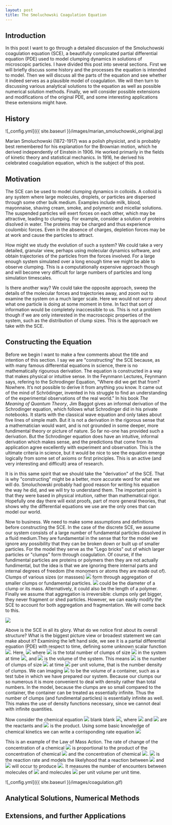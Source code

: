 ```yaml
---
layout: post
title: The Smoluchowski Coagulation Equation
---
```

## Introduction

  In this post I want to go through a detailed discussion of the Smoluchowski coagulation equation (SCE), a beautifully complicated partial differential equation (PDE) used to model clumping dynamics in solutions of microscopic particles. I have divided this post into several sections. First we will briefly discuss some history and the processes the equation is intended to model. Then we will discuss all the parts of the equation and see whether it indeed serves as a plausible model of coagulation. We will then turn to discussing various analytical solutions to the equation as well as possible numerical solution methods. Finally, we will consider possible extensions and modifications of the original PDE, and some interesting applications these extensions might have.

## History

![_config.yml]({{ site.baseurl }}/images/marian_smoluchowski_original.jpg)

  Marian Smoluchowski (1872-1917) was a polish physicist, and is probably best remembered for his explanation for the Brownian motion, which he derived independently of Einstein in 1906. He worked primarily in the fields of kinetic theory and statistical mechanics. In 1916, he derived his celebrated coagulation equation, which is the subject of this post.

## Motivation

  The SCE can be used to model clumping dynamics in colloids. A colloid is any system where large molecules, droplets, or particles are dispersed through some other bulk medium. Examples include milk, blood, mayonnaise, shaving cream, smoke, and polymeric and micellar solutions. The suspended particles will exert forces on each other, which may be attractive, leading to clumping. For example, consider a solution of proteins disolved in water. The proteins may be charged and thus experience coulombic forces. Even in the absence of charges, depletion forces may be at work and cause the particles to attract. 
  
  How might we study the evolution of such a system? We could take a very detailed, granular view, perhaps using molecular dynamics software, and obtain trajectories of the particles from the forces involved. For a large enough system simulated over a long enough time we might be able to observe clumping. This is a computationally expensive approach though and will become very difficult for large numbers of particles and long simulation timescales.
  
  Is there another way? We could take the opposite approach, sweep the details of the molecular forces and trajectories away, and zoom out to examine the system on a much larger scale. Here we would not worry about what one particle is doing at some moment in time. In fact that sort of information would be completely inaccessible to us. This is not a problem though if we are only interested in the macroscopic properties of the system, such as the distribution of clump sizes. This is the approach we take with the SCE.

## Constructing the Equation

  Before we begin I want to make a few comments about the title and intention of this section. I say we are "constructing" the SCE because, as with many famous differential equations in science, there is no mathematically rigourous derivation. The equation is constructed in a way that makes physical or intuitive sense. In the Feynmann Lectures, Feynmann says, refering to the Schrodinger Equation, "Where did we get that from? Nowhere. It’s not possible to derive it from anything you know. It came out of the mind of Schrödinger, invented in his struggle to find an understanding of the experimental observations of the real world." In his book *The Meaning of Quantum Theory*, Jim Baggot gives an informal derivation of the Schrodinger equation, which follows what Schrodinger did in his private notebooks. It starts with the classical wave equation and only takes about five lines of simple math. But it is not a derivation in the rigorous sense that a mathematician would want, and is not grounded in some deeper, more fundimental theory or picture of nature. So far no-one has provided such a derivation. But the Schrodinger equation does have an intuitive, informal derivation which makes sense, and the predictions that come from its application agree excellently with experiment and observation. This is the ultimate criteria in science, but it would be nice to see the equation emerge logically from some set of axioms or first principles. This is an active (and very interesting and difficult) area of research. 
  
  It is in this same spirit that we should take the "derivation" of the SCE. That is why "constructing" might be a better, more accurate word for what we will do. Smoluchowski probably had good reason for writing his equation the way he did, and we will try to understand them. The important point is that they were based in physical intuition, rather than mathematical rigor. Hopefully one day there will exist proofs, part of more general theories, that shows why the differential equations we use are the only ones that can model our world. 

  Now to business. We need to make some assumptions and definitions before constructing the SCE. In the case of the discrete SCE, we assume our system consists of a large number of fundamental particles dissolved in a fluid medium.They are fundamental in the sense that for the model we ignore any possibility that they can be broken down or built up of smaller particles. For the model they serve as the "Lego bricks" out of which larger particles or "clumps" form through coagulation. Of course, if the fundimental particles are proteins or polymers then they are not actually fundimental, but the idea is that we are ignoring there internal parts and internal degrees of freedom (the monomers or atoms they are made out of). Clumps of various sizes (or massses) <img src="https://render.githubusercontent.com/render/math?math=x_i"> form through aggregation of smaller clumps or fundamental particles. <img src="https://render.githubusercontent.com/render/math?math=x_i"> could be the diameter of a clump or its mass. Alternatively, it could also be the length of a polymer. Finally we assume that aggregation is irreversible: clumps only get bigger, they never fragment or shed particles. However, we can easily modify the SCE to account for both aggregation and fragmentation. We will come back to this.
 
<img src="https://render.githubusercontent.com/render/math?math=\frac{\partial n(x_i,t)}{\partial t}= \frac{1}{2} \sum_{j=0}^{i-1}K(x_i-x_j,x_j)n(x_i-x_j,t)n(x_j,t) - \sum_{j=1}^{\infty}K(x_i,x_j)n(x_i,t)n(x_j,t)">

  Above is the SCE in all its glory. What do we notice first about its overall structure? What is the biggest picture view or broadest statement we can make about it? Examining the left hand side, we see it is a partial differential equation (PDE) with respect to time, defining some unknown scalar function <img src="https://render.githubusercontent.com/render/math?math=n(x_i,t)">. Here, <img src="https://render.githubusercontent.com/render/math?math=n(x,t)=\frac{N(x,t)}{V}"> where <img src="https://render.githubusercontent.com/render/math?math=N(x,t)"> is the total number of clumps of size <img src="https://render.githubusercontent.com/render/math?math=x"> in the system at time <img src="https://render.githubusercontent.com/render/math?math=t">, and <img src="https://render.githubusercontent.com/render/math?math=V"> is the volume of the system. This means <img src="https://render.githubusercontent.com/render/math?math=n(x,t)"> is the number of clumps of size <img src="https://render.githubusercontent.com/render/math?math=x"> at time <img src="https://render.githubusercontent.com/render/math?math=t"> per unit volume, that is the number density of clumps. We can imaging <img src="https://render.githubusercontent.com/render/math?math=V"> to be the volume of a container, such as a test tube in which we have prepared our system. Because our clumps our so numerous it is more convenient to deal with density rather than total numbers. In the model, because the clumps are so small compared to the container, the container can be treated as essentially infinite. Thus the number of clumps (and fundimental particles) is essentially infinite as well. This makes the use of density functions necessary, since we cannot deal with infinite quantities.
  
  Now consider the chemical equation <img src="https://render.githubusercontent.com/render/math?math=X+Y\rightarrowZ"> blank blank <img src="https://render.githubusercontent.com/render/math?math= X + Y \rightarrow Z">, where <img src="https://render.githubusercontent.com/render/math?math= X"> and <img src="https://render.githubusercontent.com/render/math?math= Y"> are the reactants and <img src="https://render.githubusercontent.com/render/math?math= Z"> is the product. Using some basic knowledge of chemical kinetics we can write a corrisponding rate equation 
<img src="https://render.githubusercontent.com/render/math?math= \frac{\partial n(z,t)}{\partial t} = K(x,y)n(x,t)n(y,t)">

  This is an example of the Law of Mass Action. The rate of change of the concentration of a chemical <img src="https://render.githubusercontent.com/render/math?math= Z"> is proportional to the product of the concentration of chemical <img src="https://render.githubusercontent.com/render/math?math= X"> and the concentration of chemical <img src="https://render.githubusercontent.com/render/math?math= Y">. <img src="https://render.githubusercontent.com/render/math?math= K(x,y)"> is the reaction rate and models the likelyhood that a reaction between <img src="https://render.githubusercontent.com/render/math?math= X"> and <img src="https://render.githubusercontent.com/render/math?math= Y"> will occur to produce <img src="https://render.githubusercontent.com/render/math?math= Z">. It measures the number of encounters between molecules of <img src="https://render.githubusercontent.com/render/math?math= X"> and molecules <img src="https://render.githubusercontent.com/render/math?math= Y"> per unit volume per unit time.

![_config.yml]({{ site.baseurl }}/images/coagulation.gif)



## Analytical Solutions, Numerical Methods
## Extensions, and further Applications
  


